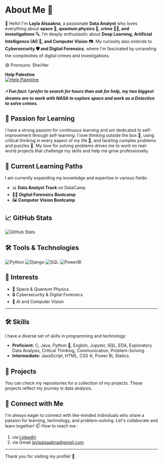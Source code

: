 
# About Me 🌌

👋 Hello! I'm **Layla Alsaabna**, a passionate **Data Analyst** who loves everything about **space 🚀, quantum physics 🧬, crime 🕵️‍♀️, and investigations 🔍**. 
I’m deeply enthusiastic about **Deep Learning, Artificial Intelligence (AI) 🤖, and Computer Vision** 📷. My curiosity also extends to **Cybersecurity 🛡️ and Digital Forensics**, 
where I'm fascinated by unraveling the complexities of digital crimes and investigations.

😄 Pronouns: She/Her

**Help Palestine**  
[![Help Palestine](https://img.shields.io/badge/Support_FreePalestine-red?style=for-the-badge)](https://www.freedom-palestine.org)

##### ⚡ Fun fact: I prefer to search for hours than ask for help, my two biggest dreams are to work with NASA to explore space and work as a Detective to solve crimes.

## 🌱 Passion for Learning

I have a strong passion for continuous learning and am dedicated to self-improvement through self-learning. I love thinking outside the box 🎨, using critical thinking in every aspect of my life 🧠, and tackling complex problems and puzzles 🧩. My love for solving problems drives me to work on real-world projects that challenge my skills and help me grow professionally.

## 🚀 Current Learning Paths

I am currently expanding my knowledge and expertise in various fields:
- 📊 **Data Analyst Track** on DataCamp
- 🕵️‍♂️ **Digital Forensics Bootcamp**
- 🖼️ **Computer Vision Bootcamp**

## 📈 GitHub Stats
![GitHub Stats](https://github-readme-stats.vercel.app/api?username=LaylaAlsaabna&show_icons=true&count_private=true)

## 🛠 Tools & Technologies
![Python](https://img.shields.io/badge/Python-3776AB?style=for-the-badge&logo=python&logoColor=white)
![Django](https://img.shields.io/badge/Django-092E20?style=for-the-badge&logo=django&logoColor=white)
![SQL](https://img.shields.io/badge/SQL-4479A1?style=for-the-badge&logo=mysql&logoColor=white)
![PowerBI](https://img.shields.io/badge/Power_BI-F2C811?style=for-the-badge&logo=power-bi&logoColor=black)

## 🌟 Interests
- 🔭 Space & Quantum Physics  
- 🔒 Cybersecurity & Digital Forensics  
- 🔎 AI and Computer Vision

---

## 🛠️ Skills

I have a diverse set of skills in programming and technology:
- **Proficient:** C, Java, Python 🐍, English, Jupyter, SQL, EDA, Exploratory Data Analysis, Critical Thinking, Communication, Problem-Solving.
- **Intermediate:** JavaScript, HTML, CSS 🌐, Power Bi, Statics.


## 📁 Projects

You can check my repositories for a collection of my projects. These projects reflect my journey in data analysis.

## 🤝 Connect with Me

I'm always eager to connect with like-minded individuals who share a passion for learning, technology, and problem-solving. Let's collaborate and learn together!
📫 How to reach me :  
1) via [LinkedIn](https://www.linkedin.com/in/layla-alsaabna)
2) via Gmail laylaalsaabna@gmail.com

---

Thank you for visiting my profile! 🌟

